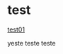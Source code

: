 # test

[test01](https://www.notion.so/test01-a72a7221affd4a04b4cba691794702a2?pvs=21)

yeste teste teste